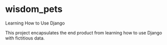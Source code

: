 # wisdom_pets
Learning How to Use Django

This project encapsulates the end product from learning how to use Django with fictitious data. 
